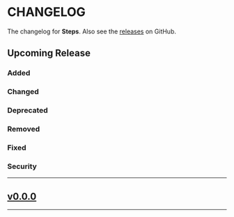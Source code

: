 # CHANGELOG

The changelog for **Steps**. Also see the [releases](https://github.com/asam139/Steps/releases) on GitHub.

## Upcoming Release

### Added

### Changed

### Deprecated

### Removed

### Fixed

### Security

---

## [v0.0.0](https://github.com/SwifterSwift/SwifterSwift/releases/tag/0.0.0)

---